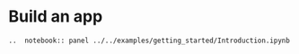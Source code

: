 # Build an app

```{eval-rst}
..  notebook:: panel ../../examples/getting_started/Introduction.ipynb
```

